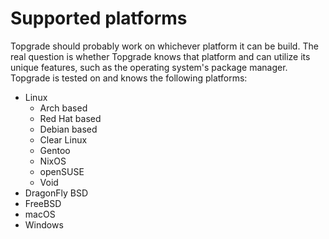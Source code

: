 # Supported platforms 

Topgrade should probably work on whichever platform it can be build. The real question is whether Topgrade knows that platform and can utilize its unique features, such as the operating system's package manager. Topgrade is tested on and knows the following platforms:

- Linux
  - Arch based
  - Red Hat based
  - Debian based
  - Clear Linux
  - Gentoo
  - NixOS
  - openSUSE
  - Void
- DragonFly BSD
- FreeBSD
- macOS
- Windows

